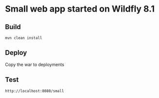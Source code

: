 Small web app started on Wildfly 8.1
====================================

Build
-----

    mvn clean install
    
Deploy    
------    

Copy the war to deployments

Test
----

    http://localhost:8080/small
    